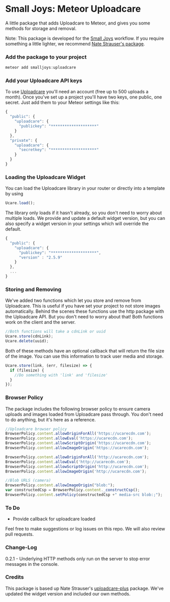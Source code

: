 # Small Joys: Meteor Uploadcare

A little package that adds Uploadcare to Meteor, and gives you some methods for storage and removal.

Note: This package is developed for the <a href="http://smalljoys.co">Small Joys</a> workflow. If you require something a little lighter, we recommend <a href="https://github.com/nate-strauser/meteor-uploadcare-plus/">Nate Strauser's package</a>.


### Add the package to your project

``` js
meteor add smalljoys:uploadcare
```

### Add your Uploadcare API keys

To use <a href="https://uploadcare.com/">Uploadcare</a> you'll need an account (free up to 500 uploads a month). Once you've set up a project you'll have two keys, one public, one secret. Just add them to your Meteor settings like this:

``` js
{
  "public": {
    "uploadcare": {
      "publickey": "********************"
    }
  },
  "private": {
    "uploadcare": {
      "secretkey": "********************"
    }
  }
}
```

### Loading the Uploadcare Widget

You can load the Uploadcare library in your router or directly into a template by using

``` js
Ucare.load();
```

The library only loads if it hasn't already, so you don't need to worry about multiple loads. We provide and update a default widget version, but you can also specify a widget version in your settings which will override the default.

``` js
{
  "public": {
    "uploadcare": {
      "publickey": "********************",
      "version" : "2.5.9"
    }
  },
  ...
}
```

### Storing and Removing

We've added two functions which let you store and remove from Uploadcare. This is useful if you have set your project to not store images automatically. Behind the scenes these functions use the http package with the Uploadcare API. But you don't need to worry about that! Both functions work on the client and the server.

```js
//Both functions will take a cdnLink or uuid
Ucare.store(cdnLink);
Ucare.delete(uuid);
```

Both of these methods have an optional callback that will return the file size of the image. You can use this information to track user media and storage.

``` js
Ucare.store(link, (err, filesize) => {
  if (filesize) {
    //Do something with 'link' and 'filesize'
  }
});
```

### Browser Policy

The package includes the following browser policy to ensure camera uploads and images loaded from Uploadcare pass through. You don't need to do anything, but it's here as a reference.

``` js
//Uploadcare browser policy
BrowserPolicy.content.allowOriginForAll('https://ucarecdn.com');
BrowserPolicy.content.allowEval('https://ucarecdn.com');
BrowserPolicy.content.allowScriptOrigin('https://ucarecdn.com');
BrowserPolicy.content.allowImageOrigin('https://ucarecdn.com');

BrowserPolicy.content.allowOriginForAll('http://ucarecdn.com');
BrowserPolicy.content.allowEval('http://ucarecdn.com');
BrowserPolicy.content.allowScriptOrigin('http://ucarecdn.com');
BrowserPolicy.content.allowImageOrigin('http://ucarecdn.com');

//Blob URLS (camera)
BrowserPolicy.content.allowImageOrigin("blob:");
var constructedCsp = BrowserPolicy.content._constructCsp();
BrowserPolicy.content.setPolicy(constructedCsp +" media-src blob:;");
```

### To Do
- Provide callback for uploadcare loaded

Feel free to make suggestions or log issues on this repo. We will also review pull requests.

### Change-Log
0.2.1 - Underlying HTTP methods only run on the server to stop error messages in the console.


### Credits
This package is based up Nate Strauser's <a href="https://github.com/nate-strauser/meteor-uploadcare-plus/">uploadcare-plus</a> package. We've updated the widget version and included our own methods.
